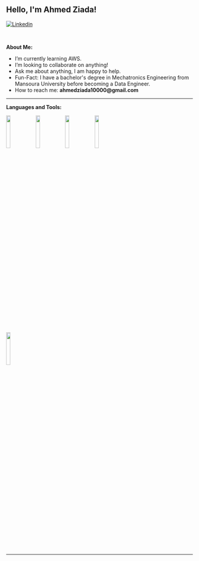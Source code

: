 
<!-- Your title -->
## Hello, I'm Ahmed Ziada!

<!-- Your badges
You can use the website to generate badges: https://shields.io/
-->

<!--[![Portfolio](https://img.shields.io/badge/-Portfolio-red?style=flat&logo=appveyor&logoColor=white)](https://zachayers.io)
[![Github](https://img.shields.io/badge/-Github-000?style=flat&logo=Github&logoColor=white)](https://github.com/zjayers)-->
[![Linkedin](https://img.shields.io/badge/-LinkedIn-blue?style=flat&logo=Linkedin&logoColor=white)](https://www.linkedin.com/in/ahmed-ziada-202b451a0/)

&nbsp;

<!-- Talking about you -->
**About Me:**

<!-- - I’m currently working on __[Chalkboard](https://github.com/zjayers/chalkboard)__.-->
- I’m currently learning AWS.
- I’m looking to collaborate on anything!
- Ask me about anything, I am happy to help.
- Fun-Fact: I have a bachelor's degree in Mechatronics Engineering from Mansoura University before becoming a Data Engineer.
- How to reach me: __ahmedziada10000@gmail.com__

---

**Languages and Tools:**

<p>
  <code><img width="15%" src="https://www.vectorlogo.zone/logos/python/python-ar21.svg"></code>
  <code><img width="15%" src="https://www.vectorlogo.zone/logos/jupyter/jupyter-ar21.svg"></code>
  <code><img width="15%" src="https://www.vectorlogo.zone/logos/mysql/mysql-ar21.svg"></code>
  <code><img width="15%" src="https://www.vectorlogo.zone/logos/amazon_aws/amazon_aws-ar21.svg"></code>
  <br />
  <code><img width="15%" src="[https://www.vectorlogo.zone/logos/amazon_aws/tableau-logo.svg](https://raw.githubusercontent.com/get-icon/geticon/master/icons/tableau.svg)"></code>
  <br />
</p>

---

<!--<a href="https://github.com/zjayers/github-readme-stats">
   <img width="60%" alt="Zach's github stats" src="https://github-readme-stats.vercel.app/api?username=zjayers&show_icons=true&hide_border=true" />
</a>

-----
Credits: [zjayers](https://github.com/zjayers)

Last Edited on: 30/08/2020-->
